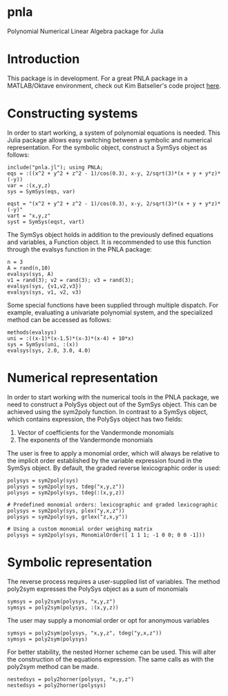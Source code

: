pnla
====

Polynomial Numerical Linear Algebra package for Julia

# Introduction

This package is in development. For a great PNLA package in a MATLAB/Oktave environment, check out Kim Batselier's code project [here](https://github.com/kbatseli/PNLA_MATLAB_OCTAVE).

# Constructing systems

In order to start working, a system of polynomial equations is needed. This Julia package allows easy switching between a symbolic and numerical representation. For the symbolic object, construct a SymSys object as follows:

```
include("pnla.jl"); using PNLA;
eqs = :((x^2 + y^2 + z^2 - 1)/cos(0.3), x-y, 2/sqrt(3)*(x + y + y*z)*(-y))
var = :(x,y,z)
sys = SymSys(eqs, var)

eqst = "(x^2 + y^2 + z^2 - 1)/cos(0.3), x-y, 2/sqrt(3)*(x + y + y*z)*(-y)"
vart = "x,y,z"
syst = SymSys(eqst, vart)
```

The SymSys object holds in addition to the previously defined equations and variables, a Function object. It is recommended to use this function through the evalsys function in the PNLA package:

```
n = 3
A = rand(n,10)
evalsys(sys, A)
v1 = rand(3); v2 = rand(3); v3 = rand(3);
evalsys(sys, {v1,v2,v3})
evalsys(sys, v1, v2, v3)
```

Some special functions have been supplied through multiple dispatch. For example, evaluating a univariate polynomial system, and the specialized method can be accessed as follows:

```
methods(evalsys)
uni = :((x-1)*(x-1.5)*(x-3)*(x-4) + 10*x)
sys = SymSys(uni, :(x))
evalsys(sys, 2.0, 3.0, 4.0)
```

# Numerical representation

In order to start working with the numerical tools in the PNLA package, we need to construct a PolySys object out of the SymSys object. This can be achieved using the sym2poly function. In contrast to a SymSys object, which contains expression, the PolySys object has two fields:

1. Vector of coefficients for the Vandermonde monomials
2. The exponents of the Vandermonde monomials

The user is free to apply a monomial order, which will always be relative to the implicit order established by the variable expression found in the SymSys object. By default, the graded reverse lexicographic order is used:

```
polysys = sym2poly(sys)
polysys = sym2poly(sys, tdeg("x,y,z"))
polysys = sym2poly(sys, tdeg(:(x,y,z))

# Predefined monomial orders: lexicographic and graded lexicographic
polysys = sym2poly(sys, plex("y,x,z"))
polysys = sym2poly(sys, grlex("z,x,y"))

# Using a custom monomial order weighing matrix
polysys = sym2poly(sys, MonomialOrder([ 1 1 1; -1 0 0; 0 0 -1]))
```

# Symbolic representation

The reverse process requires a user-supplied list of variables. The method poly2sym expresses the PolySys object as a sum of monomials

```
symsys = poly2sym(polysys, "x,y,z")
symsys = poly2sym(polysys, :(x,y,z))
```

The user may supply a monomial order or opt for anonymous variables

```
symsys = poly2sym(polysys, "x,y,z", tdeg("y,x,z"))
symsys = poly2sym(polysys)
```

For better stability, the nested Horner scheme can be used. This will alter the construction of the equations expression. The same calls as with the poly2sym method can be made.

```
nestedsys = poly2horner(polysys, "x,y,z")
nestedsys = poly2horner(polysys)
```
